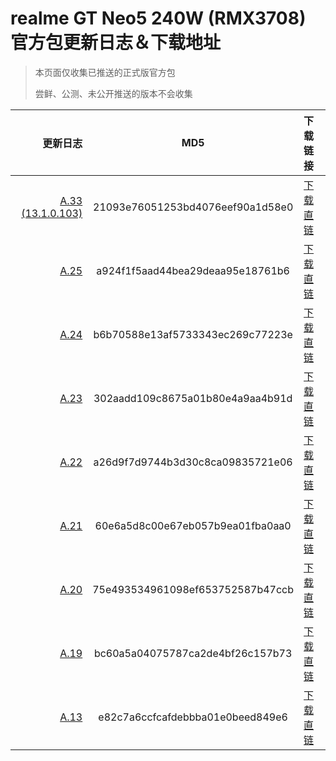 # realme GT Neo5 240W (RMX3708) 官方包更新日志＆下载地址

> 本页面仅收集已推送的正式版官方包
> 
> 尝鲜、公测、未公开推送的版本不会收集

更新日志 | MD5 | 下载链接
-------:|:-------------:|:--------
[A.33 (13.1.0.103)](https://gauss-compotacostauto-cn.allawnfs.com/remove-b1a2f69e18ab9c51beb4bf2a830d6e6e/component-ota/23/04/24/f686a33a3ff54f3c9572da36b9aded4c.html) | 21093e76051253bd4076eef90a1d58e0 | [下载直链](https://gauss-componentotacostmanual-cn.allawnfs.com/remove-b1a2f69e18ab9c51beb4bf2a830d6e6e/component-ota/23/04/24/2094af6909d44be1910e8d6ac915c461.zip)
[A.25](https://gauss-compotacostauto-cn.allawnfs.com/remove-bf85f6c43fbd3773dba1fbe18fde02d4/component-ota/23/03/25/2b2ebcf31d4043dda4ddda44b9f2b960.html) | a924f1f5aad44bea29deaa95e18761b6 | [下载直链](https://gauss-componentotacostmanual-cn.allawnfs.com/remove-0972c086f419c9fc6c7c9f9750e80103/component-ota/23/03/24/3c43461bef034fe7b8f518310b528b39.zip)
[A.24](https://gauss-compotacostauto-cn.allawnfs.com/remove-dded2c6ee964f584ac072df1eb1df34b/component-ota/23/03/20/fd77c5899e5848108b02ebe00504cfec.html) | b6b70588e13af5733343ec269c77223e | [下载直链](https://gauss-componentotacostmanual-cn.allawnfs.com/remove-dded2c6ee964f584ac072df1eb1df34b/component-ota/23/03/17/9956f8d90e984317b59e97d272832408.zip)
[A.23](https://gauss-compotacostauto-cn.allawnfs.com/remove-ee42fce4bf4ec90feca6b6bac6383154/component-ota/23/03/07/191570bfd41a4feda5b196ca6b85ba8c.html) | 302aadd109c8675a01b80e4a9aa4b91d | [下载直链](https://gauss-componentotacostmanual-cn.allawnfs.com/remove-ee42fce4bf4ec90feca6b6bac6383154/component-ota/23/03/06/12dcedb6b4d745b18d3666bd44baf616.zip)
[A.22](https://gauss-compotacostauto-cn.allawnfs.com/remove-653983a4b9645c9632c0df9c085b5d5f/component-ota/23/03/01/fd6d74f9ff7248e88bb92d0b362f0266.html) | a26d9f7d9744b3d30c8ca09835721e06 | [下载直链](https://gauss-componentotacostmanual-cn.allawnfs.com/remove-653983a4b9645c9632c0df9c085b5d5f/component-ota/23/02/28/28e6c428599144928d685548dc25c03d.zip)
[A.21](https://gauss-compotacostauto-cn.allawnfs.com/remove-4c93c1cb47acde919436dcb6e29ae2b9/component-ota/23/02/25/1636c9f81e464b7795a0cb87cdc69b35.html) | 60e6a5d8c00e67eb057b9ea01fba0aa0 | [下载直链](https://gauss-componentotacostmanual-cn.allawnfs.com/remove-4c93c1cb47acde919436dcb6e29ae2b9/component-ota/23/02/23/8c66e6208b77479bb8e19629904b7fad.zip)
[A.20](https://gauss-compotacostauto-cn.allawnfs.com/remove-4d3837b353941ae8d94a4457255e1de2/component-ota/23/02/17/61680dce7ece4b35bd35b662f2148dad.html) | 75e493534961098ef653752587b47ccb | [下载直链](https://gauss-componentotacostmanual-cn.allawnfs.com/remove-4d3837b353941ae8d94a4457255e1de2/component-ota/23/02/16/16af97c6e7084945aaedc2335956ab5e.zip)
[A.19](https://gauss-compotacostauto-cn.allawnfs.com/remove-c5306d1ffed86a53bb0faf5a8da4a09d/component-ota/23/02/15/057c3c5f521c4e1eb206bd8a170f30ba.html) | bc60a5a04075787ca2de4bf26c157b73 | [下载直链](https://gauss-componentotacostmanual-cn.allawnfs.com/remove-c5306d1ffed86a53bb0faf5a8da4a09d/component-ota/23/02/14/69e58ead7de647b486ed26617b0d0fb7.zip)
[A.13](https://gauss-compotacostauto-cn.allawnfs.com/remove-a3abe0ac22b85a38cfc7c45f97c9a240/component-ota/23/02/10/6f87e364b31f4c8aacc0d8f6c16cd190.html) | e82c7a6ccfcafdebbba01e0beed849e6 | [下载直链](https://gauss-componentotacostmanual-cn.allawnfs.com/remove-a3abe0ac22b85a38cfc7c45f97c9a240/component-ota/23/02/06/fae638566b3b4042aedffb39ad6423e0.zip)

